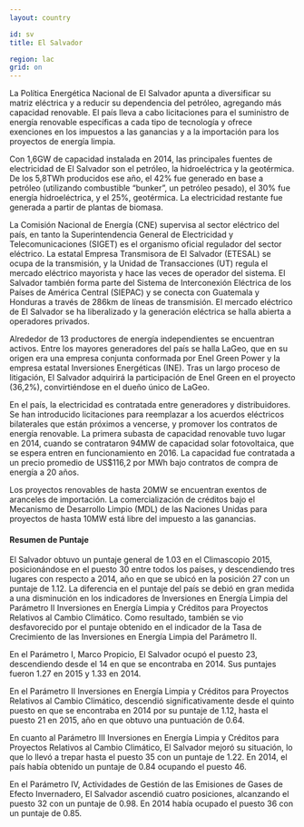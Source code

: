 ```yaml
---
layout: country

id: sv
title: El Salvador

region: lac
grid: on
---
```

La Política Energética Nacional de El Salvador apunta a diversificar su matriz eléctrica y a reducir su dependencia del petróleo, agregando más capacidad renovable. El país lleva a cabo licitaciones para el suministro de energía renovable específicas a cada tipo de tecnología y ofrece exenciones en los impuestos a las ganancias y a la importación para los proyectos de energía limpia.

Con 1,6GW de capacidad instalada en 2014, las principales fuentes de electricidad de El Salvador son el petróleo, la hidroeléctrica y la geotérmica. De los 5,8TWh producidos ese año, el 42% fue generado en base a petróleo (utilizando combustible “bunker”, un petróleo pesado), el 30% fue energía hidroeléctrica, y el 25%, geotérmica. La electricidad restante fue generada a partir de plantas de biomasa.

La Comisión Nacional de Energía (CNE) supervisa al sector eléctrico del país, en tanto la Superintendencia General de Electricidad y Telecomunicaciones (SIGET) es el organismo oficial regulador del sector eléctrico.  La estatal Empresa Transmisora de El Salvador (ETESAL) se ocupa de la transmisión, y la Unidad de Transacciones (UT) regula el mercado eléctrico mayorista y hace las veces de operador del sistema. El Salvador también forma parte del Sistema de Interconexión Eléctrica de los Países de América Central (SIEPAC) y se conecta con Guatemala y Honduras a través de 286km de líneas de transmisión.
El mercado eléctrico de El Salvador se ha liberalizado y la generación eléctrica se halla abierta a operadores privados.

Alrededor de 13 productores de energía independientes se encuentran activos. Entre los mayores generadores del país se halla LaGeo, que en su origen era una empresa conjunta conformada por Enel Green Power y la empresa estatal Inversiones Energéticas (INE). Tras un largo proceso de litigación, El Salvador adquirirá la participación de Enel Green en el proyecto (36,2%), convirtiéndose en el dueño único de LaGeo.

En el país, la electricidad es contratada entre generadores y distribuidores. Se han introducido licitaciones para reemplazar a los acuerdos eléctricos bilaterales que están próximos a vencerse, y promover los contratos de energía renovable. La primera subasta de capacidad renovable tuvo lugar en 2014, cuando se contrataron 94MW de capacidad solar fotovoltaica, que se espera entren en funcionamiento en 2016. La capacidad fue contratada a un precio promedio de US$116,2 por MWh bajo contratos de compra de energía a 20 años.

Los proyectos renovables de hasta 20MW  se encuentran exentos de aranceles de importación. La comercialización de créditos bajo el Mecanismo de Desarrollo Limpio (MDL) de las Naciones Unidas para proyectos de hasta 10MW está libre del impuesto a las ganancias.

#### Resumen de Puntaje

El Salvador obtuvo un puntaje general de 1.03 en el Climascopio 2015, posicionándose en el puesto 30 entre todos los países, y descendiendo tres lugares con respecto a 2014, año en que se ubicó en la posición 27 con un puntaje de 1.12.
La diferencia en el puntaje del país se debió en gran medida a una disminución en los indicadores de Inversiones en Energía Limpia del Parámetro II Inversiones en Energía Limpia y Créditos para Proyectos Relativos al Cambio Climático. Como resultado, también se vio desfavorecido por el puntaje obtenido en el indicador de la Tasa de Crecimiento de las Inversiones en Energía Limpia del Parámetro II.

En el Parámetro I, Marco Propicio, El Salvador ocupó el puesto 23, descendiendo desde el 14 en que se encontraba en 2014. Sus puntajes fueron 1.27 en 2015 y 1.33 en 2014.

En el Parámetro II Inversiones en Energía Limpia y Créditos para Proyectos Relativos al Cambio Climático, descendió significativamente desde el quinto puesto en que se encontraba en 2014 por su puntaje de 1.12, hasta el puesto 21 en 2015, año en que obtuvo una puntuación de 0.64.

En cuanto al Parámetro III Inversiones en Energía Limpia y Créditos para Proyectos Relativos al Cambio Climático, El Salvador mejoró su situación, lo que lo llevó a trepar hasta el puesto 35 con un puntaje de 1.22. En 2014, el país había obtenido un puntaje de 0.84 ocupando el puesto 46.

En el Parámetro IV, Actividades de Gestión de las Emisiones de Gases de Efecto Invernadero, El Salvador ascendió cuatro posiciones, alcanzando el puesto 32 con un puntaje de 0.98. En 2014  había ocupado el puesto 36 con un puntaje de 0.85.
